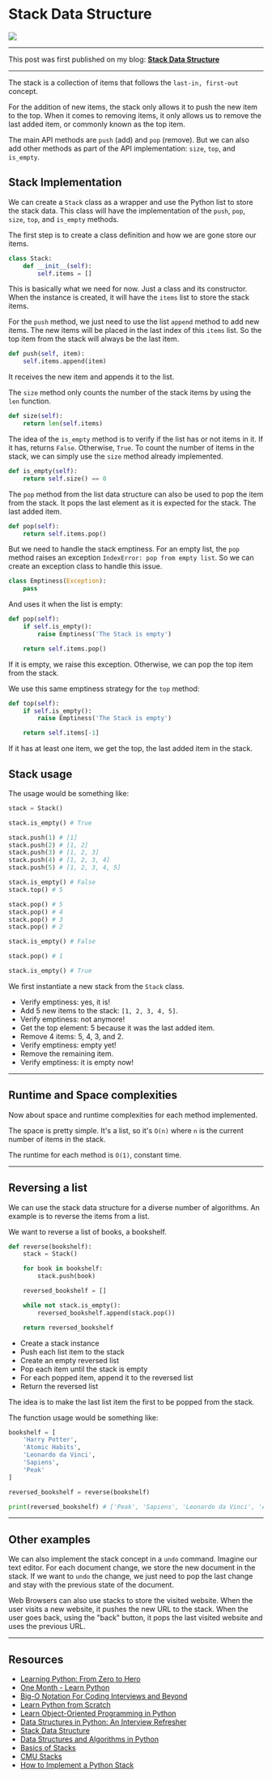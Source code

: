 # Stack Data Structure

![](https://cdn-images-1.medium.com/max/1600/0*k7_5UVpkEV1EuoFJ)

---

This post was first published on my blog: **[Stack Data Structure](http://leandrotk.github.io/tk/2020/01/stack-data-structure/index.html)**

---

The stack is a collection of items that follows the `last-in, first-out` concept.

For the addition of new items, the stack only allows it to push the new item to the top. When it comes to removing items, it only allows us to remove the last added item, or commonly known as the top item.

The main API methods are `push` (add) and `pop` (remove). But we can also add other methods as part of the API implementation: `size`, `top`, and `is_empty`.

## Stack Implementation

We can create a `Stack` class as a wrapper and use the Python list to store the stack data. This class will have the implementation of the `push`, `pop`, `size`, `top`, and `is_empty` methods.

The first step is to create a class definition and how we are gone store our items.

```python
class Stack:
    def __init__(self):
        self.items = []
```

This is basically what we need for now. Just a class and its constructor. When the instance is created, it will have the `items` list to store the stack items.

For the `push` method, we just need to use the list `append` method to add new items. The new items will be placed in the last index of this `items` list. So the top item from the stack will always be the last item.

```python
def push(self, item):
    self.items.append(item)
```

It receives the new item and appends it to the list.

The `size` method only counts the number of the stack items by using the `len` function.

```python
def size(self):
    return len(self.items)
```

The idea of the `is_empty` method is to verify if the list has or not items in it. If it has, returns `False`. Otherwise, `True`. To count the number of items in the stack, we can simply use the `size` method already implemented.

```python
def is_empty(self):
    return self.size() == 0
```

The `pop` method from the list data structure can also be used to pop the item from the stack. It pops the last element as it is expected for the stack. The last added item.

```python
def pop(self):
    return self.items.pop()
```

But we need to handle the stack emptiness. For an empty list, the `pop` method raises an exception `IndexError: pop from empty list`. So we can create an exception class to handle this issue.

```python
class Emptiness(Exception):
    pass
```

And uses it when the list is empty:

```python
def pop(self):
    if self.is_empty():
        raise Emptiness('The Stack is empty')

    return self.items.pop()
```

If it is empty, we raise this exception. Otherwise, we can pop the top item from the stack.

We use this same emptiness strategy for the `top` method:

```python
def top(self):
    if self.is_empty():
        raise Emptiness('The Stack is empty')

    return self.items[-1]
```

If it has at least one item, we get the top, the last added item in the stack.

## Stack usage

The usage would be something like:

```python
stack = Stack()

stack.is_empty() # True

stack.push(1) # [1]
stack.push(2) # [1, 2]
stack.push(3) # [1, 2, 3]
stack.push(4) # [1, 2, 3, 4]
stack.push(5) # [1, 2, 3, 4, 5]

stack.is_empty() # False
stack.top() # 5

stack.pop() # 5
stack.pop() # 4
stack.pop() # 3
stack.pop() # 2

stack.is_empty() # False

stack.pop() # 1

stack.is_empty() # True
```

We first instantiate a new stack from the `Stack` class.

- Verify emptiness: yes, it is!
- Add 5 new items to the stack: `[1, 2, 3, 4, 5]`.
- Verify emptiness: not anymore!
- Get the top element: 5 because it was the last added item.
- Remove 4 items: 5, 4, 3, and 2.
- Verify emptiness: empty yet!
- Remove the remaining item.
- Verify emptiness: it is empty now!

---

## Runtime and Space complexities

Now about space and runtime complexities for each method implemented.

The space is pretty simple. It's a list, so it's `O(n)` where `n` is the current number of items in the stack.

The runtime for each method is `O(1)`, constant time.

---

## Reversing a list

We can use the stack data structure for a diverse number of algorithms. An example is to reverse the items from a list.

We want to reverse a list of books, a bookshelf.

```python
def reverse(bookshelf):
    stack = Stack()

    for book in bookshelf:
        stack.push(book)

    reversed_bookshelf = []

    while not stack.is_empty():
        reversed_bookshelf.append(stack.pop())

    return reversed_bookshelf
```

- Create a stack instance
- Push each list item to the stack
- Create an empty reversed list
- Pop each item until the stack is empty
- For each popped item, append it to the reversed list
- Return the reversed list

The idea is to make the last list item the first to be popped from the stack.

The function usage would be something like:

```python
bookshelf = [
    'Harry Potter',
    'Atomic Habits',
    'Leonardo da Vinci',
    'Sapiens',
    'Peak'
]

reversed_bookshelf = reverse(bookshelf)

print(reversed_bookshelf) # ['Peak', 'Sapiens', 'Leonardo da Vinci', 'Atomic Habits', 'Harry Potter']
```

---

## Other examples

We can also implement the stack concept in a `undo` command. Imagine our text editor. For each document change, we store the new document in the stack. If we want to `undo` the change, we just need to pop the last change and stay with the previous state of the document.

Web Browsers can also use stacks to store the visited website. When the user visits a new website, it pushes the new URL to the stack. When the user goes back, using the "back" button, it pops the last visited website and uses the previous URL.

---

## Resources

- [Learning Python: From Zero to Hero](http://leandrotk.github.io/tk/2017/09/learning-python-from-zero-to-hero/index.html)
- [One Month - Learn Python](https://mbsy.co/lG6tv)
- [Big-O Notation For Coding Interviews and Beyond](https://www.educative.io/courses/big-o-notation-for-interviews-and-beyond?aff=x8bV)
- [Learn Python from Scratch](https://www.educative.io/courses/learn-python-from-scratch?aff=x8bV)
- [Learn Object-Oriented Programming in Python](https://www.educative.io/courses/learn-object-oriented-programming-in-python?aff=x8bV)
- [Data Structures in Python: An Interview Refresher](https://www.educative.io/courses/data-structures-in-python-an-interview-refresher?aff=x8bV)
- [Stack Data Structure](https://www.geeksforgeeks.org/stack-data-structure-introduction-program/)
- [Data Structures and Algorithms in Python](https://www.amazon.com/Structures-Algorithms-Python-Michael-Goodrich/dp/1118290275)
- [Basics of Stacks](https://www.hackerearth.com/pt-br/practice/data-structures/stacks/basics-of-stacks/tutorial/)
- [CMU Stacks](https://www.cs.cmu.edu/~adamchik/15-121/lectures/Stacks%20and%20Queues/Stacks%20and%20Queues.html)
- [How to Implement a Python Stack](https://realpython.com/how-to-implement-python-stack/)

